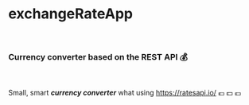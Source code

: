 # exchangeRateApp

<br />

### Currency converter based on the REST API :moneybag:

<br />

Small, smart ***currency converter*** what using https://ratesapi.io/ :euro: :dollar: :pound:




